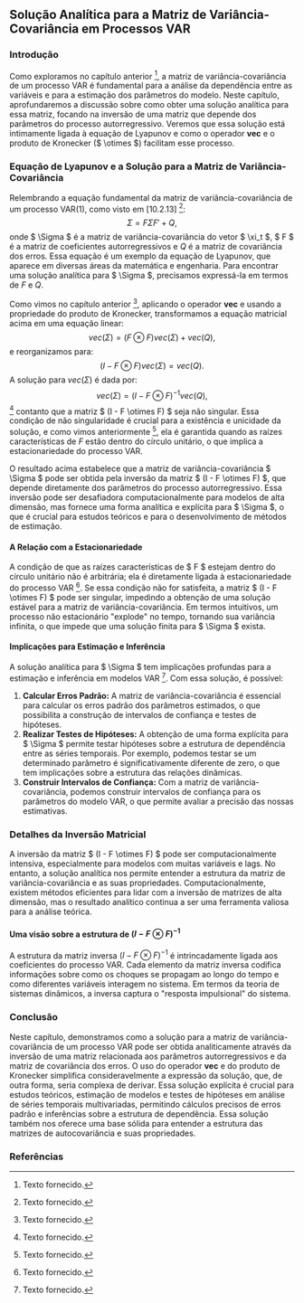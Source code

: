 ## Solução Analítica para a Matriz de Variância-Covariância em Processos VAR
### Introdução
Como exploramos no capítulo anterior [^1], a matriz de variância-covariância de um processo VAR é fundamental para a análise da dependência entre as variáveis e para a estimação dos parâmetros do modelo. Neste capítulo, aprofundaremos a discussão sobre como obter uma solução analítica para essa matriz, focando na inversão de uma matriz que depende dos parâmetros do processo autorregressivo. Veremos que essa solução está intimamente ligada à equação de Lyapunov e como o operador **vec** e o produto de Kronecker ($ \otimes $) facilitam esse processo.

### Equação de Lyapunov e a Solução para a Matriz de Variância-Covariância
Relembrando a equação fundamental da matriz de variância-covariância de um processo VAR(1), como visto em [10.2.13] [^1]:
$$ \Sigma = F\Sigma F' + Q, $$
onde $ \Sigma $ é a matriz de variância-covariância do vetor $ \xi_t $, $ F $ é a matriz de coeficientes autorregressivos e $Q$ é a matriz de covariância dos erros. Essa equação é um exemplo da equação de Lyapunov, que aparece em diversas áreas da matemática e engenharia. Para encontrar uma solução analítica para $ \Sigma $, precisamos expressá-la em termos de $F$ e $Q$.

Como vimos no capítulo anterior [^1], aplicando o operador **vec** e usando a propriedade do produto de Kronecker, transformamos a equação matricial acima em uma equação linear:
$$ vec(\Sigma) = (F \otimes F) vec(\Sigma) + vec(Q), $$
e reorganizamos para:
$$ (I - F \otimes F) vec(\Sigma) = vec(Q). $$
A solução para $vec(\Sigma)$ é dada por:
$$ vec(\Sigma) = (I - F \otimes F)^{-1} vec(Q), $$ [^1]
contanto que a matriz $ (I - F \otimes F) $ seja não singular. Essa condição de não singularidade é crucial para a existência e unicidade da solução, e como vimos anteriormente [^1], ela é garantida quando as raízes características de $F$ estão dentro do círculo unitário, o que implica a estacionariedade do processo VAR.

O resultado acima estabelece que a matriz de variância-covariância $ \Sigma $ pode ser obtida pela inversão da matriz $ (I - F \otimes F) $, que depende diretamente dos parâmetros do processo autorregressivo. Essa inversão pode ser desafiadora computacionalmente para modelos de alta dimensão, mas fornece uma forma analítica e explícita para $ \Sigma $, o que é crucial para estudos teóricos e para o desenvolvimento de métodos de estimação.

#### A Relação com a Estacionariedade
A condição de que as raízes características de $ F $ estejam dentro do círculo unitário não é arbitrária; ela é diretamente ligada à estacionariedade do processo VAR [^1]. Se essa condição não for satisfeita, a matriz $ (I - F \otimes F) $ pode ser singular, impedindo a obtenção de uma solução estável para a matriz de variância-covariância. Em termos intuitivos, um processo não estacionário "explode" no tempo, tornando sua variância infinita, o que impede que uma solução finita para $ \Sigma $ exista.

#### Implicações para Estimação e Inferência
A solução analítica para $ \Sigma $ tem implicações profundas para a estimação e inferência em modelos VAR [^1]. Com essa solução, é possível:
1.  **Calcular Erros Padrão:** A matriz de variância-covariância é essencial para calcular os erros padrão dos parâmetros estimados, o que possibilita a construção de intervalos de confiança e testes de hipóteses.
2.  **Realizar Testes de Hipóteses:** A obtenção de uma forma explícita para $ \Sigma $ permite testar hipóteses sobre a estrutura de dependência entre as séries temporais. Por exemplo, podemos testar se um determinado parâmetro é significativamente diferente de zero, o que tem implicações sobre a estrutura das relações dinâmicas.
3.  **Construir Intervalos de Confiança:** Com a matriz de variância-covariância, podemos construir intervalos de confiança para os parâmetros do modelo VAR, o que permite avaliar a precisão das nossas estimativas.

### Detalhes da Inversão Matricial
A inversão da matriz $ (I - F \otimes F) $ pode ser computacionalmente intensiva, especialmente para modelos com muitas variáveis e lags. No entanto, a solução analítica nos permite entender a estrutura da matriz de variância-covariância e as suas propriedades. Computacionalmente, existem métodos eficientes para lidar com a inversão de matrizes de alta dimensão, mas o resultado analítico continua a ser uma ferramenta valiosa para a análise teórica.

#### Uma visão sobre a estrutura de $(I - F \otimes F)^{-1}$
A estrutura da matriz inversa $(I - F \otimes F)^{-1}$ é intrincadamente ligada aos coeficientes do processo VAR. Cada elemento da matriz inversa codifica informações sobre como os choques se propagam ao longo do tempo e como diferentes variáveis interagem no sistema. Em termos da teoria de sistemas dinâmicos, a inversa captura o "resposta impulsional" do sistema.

### Conclusão
Neste capítulo, demonstramos como a solução para a matriz de variância-covariância de um processo VAR pode ser obtida analiticamente através da inversão de uma matriz relacionada aos parâmetros autorregressivos e da matriz de covariância dos erros. O uso do operador **vec** e do produto de Kronecker simplifica consideravelmente a expressão da solução, que, de outra forma, seria complexa de derivar. Essa solução explícita é crucial para estudos teóricos, estimação de modelos e testes de hipóteses em análise de séries temporais multivariadas, permitindo cálculos precisos de erros padrão e inferências sobre a estrutura de dependência. Essa solução também nos oferece uma base sólida para entender a estrutura das matrizes de autocovariância e suas propriedades.

### Referências
[^1]: Texto fornecido.
<!-- END -->
